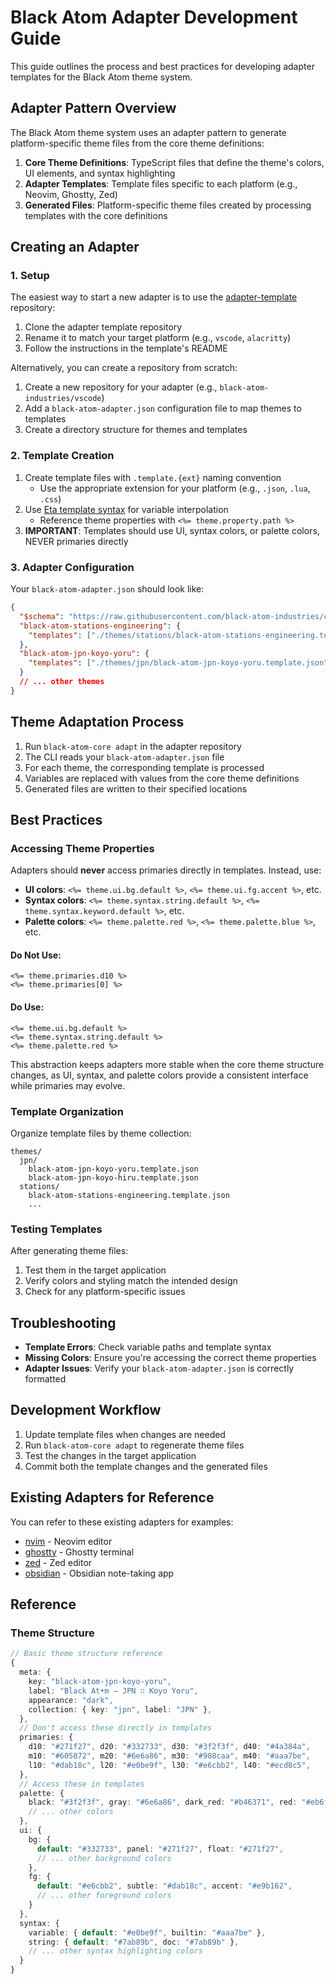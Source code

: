 # Black Atom Adapter Development Guide

This guide outlines the process and best practices for developing adapter templates for the Black Atom theme system.

## Adapter Pattern Overview

The Black Atom theme system uses an adapter pattern to generate platform-specific theme files from the core theme definitions:

1. **Core Theme Definitions**: TypeScript files that define the theme's colors, UI elements, and syntax highlighting
2. **Adapter Templates**: Template files specific to each platform (e.g., Neovim, Ghostty, Zed)
3. **Generated Files**: Platform-specific theme files created by processing templates with the core definitions

## Creating an Adapter

### 1. Setup

The easiest way to start a new adapter is to use the [adapter-template](https://github.com/black-atom-industries/adapter-template) repository:

1. Clone the adapter template repository
2. Rename it to match your target platform (e.g., `vscode`, `alacritty`)
3. Follow the instructions in the template's README

Alternatively, you can create a repository from scratch:

1. Create a new repository for your adapter (e.g., `black-atom-industries/vscode`)
2. Add a `black-atom-adapter.json` configuration file to map themes to templates
3. Create a directory structure for themes and templates

### 2. Template Creation

1. Create template files with `.template.{ext}` naming convention
   - Use the appropriate extension for your platform (e.g., `.json`, `.lua`, `.css`)
2. Use [Eta template syntax](https://eta.js.org/) for variable interpolation
   - Reference theme properties with `<%= theme.property.path %>`
3. **IMPORTANT**: Templates should use UI, syntax colors, or palette colors, NEVER primaries directly

### 3. Adapter Configuration

Your `black-atom-adapter.json` should look like:

```json
{
  "$schema": "https://raw.githubusercontent.com/black-atom-industries/core/refs/heads/main/adapter.schema.json",
  "black-atom-stations-engineering": {
    "templates": ["./themes/stations/black-atom-stations-engineering.template.json"]
  },
  "black-atom-jpn-koyo-yoru": {
    "templates": ["./themes/jpn/black-atom-jpn-koyo-yoru.template.json"]
  }
  // ... other themes
}
```

## Theme Adaptation Process

1. Run `black-atom-core adapt` in the adapter repository
2. The CLI reads your `black-atom-adapter.json` file
3. For each theme, the corresponding template is processed
4. Variables are replaced with values from the core theme definitions
5. Generated files are written to their specified locations

## Best Practices

### Accessing Theme Properties

Adapters should **never** access primaries directly in templates. Instead, use:

- **UI colors**: `<%= theme.ui.bg.default %>`, `<%= theme.ui.fg.accent %>`, etc.
- **Syntax colors**: `<%= theme.syntax.string.default %>`, `<%= theme.syntax.keyword.default %>`, etc.
- **Palette colors**: `<%= theme.palette.red %>`, `<%= theme.palette.blue %>`, etc.

#### Do Not Use:
```
<%= theme.primaries.d10 %>
<%= theme.primaries[0] %>
```

#### Do Use:
```
<%= theme.ui.bg.default %>
<%= theme.syntax.string.default %>
<%= theme.palette.red %>
```

This abstraction keeps adapters more stable when the core theme structure changes, as UI, syntax, and palette colors provide a consistent interface while primaries may evolve.

### Template Organization

Organize template files by theme collection:

```
themes/
  jpn/
    black-atom-jpn-koyo-yoru.template.json
    black-atom-jpn-koyo-hiru.template.json
  stations/
    black-atom-stations-engineering.template.json
    ...
```

### Testing Templates

After generating theme files:

1. Test them in the target application
2. Verify colors and styling match the intended design
3. Check for any platform-specific issues

## Troubleshooting

- **Template Errors**: Check variable paths and template syntax
- **Missing Colors**: Ensure you're accessing the correct theme properties
- **Adapter Issues**: Verify your `black-atom-adapter.json` is correctly formatted

## Development Workflow

1. Update template files when changes are needed
2. Run `black-atom-core adapt` to regenerate theme files
3. Test the changes in the target application
4. Commit both the template changes and the generated files

## Existing Adapters for Reference

You can refer to these existing adapters for examples:

- [nvim](https://github.com/black-atom-industries/nvim) - Neovim editor
- [ghostty](https://github.com/black-atom-industries/ghostty) - Ghostty terminal
- [zed](https://github.com/black-atom-industries/zed) - Zed editor
- [obsidian](https://github.com/black-atom-industries/obsidian) - Obsidian note-taking app

## Reference

### Theme Structure

```typescript
// Basic theme structure reference
{
  meta: {
    key: "black-atom-jpn-koyo-yoru",
    label: "Black At•m — JPN ∷ Koyo Yoru",
    appearance: "dark",
    collection: { key: "jpn", label: "JPN" },
  },
  // Don't access these directly in templates
  primaries: {
    d10: "#271f27", d20: "#332733", d30: "#3f2f3f", d40: "#4a384a",
    m10: "#605872", m20: "#6e6a86", m30: "#908caa", m40: "#aaa7be",
    l10: "#dab18c", l20: "#e0be9f", l30: "#e6cbb2", l40: "#ecd8c5",
  },
  // Access these in templates
  palette: {
    black: "#3f2f3f", gray: "#6e6a86", dark_red: "#b46371", red: "#eb6f84", 
    // ... other colors
  },
  ui: {
    bg: {
      default: "#332733", panel: "#271f27", float: "#271f27",
      // ... other background colors
    },
    fg: {
      default: "#e6cbb2", subtle: "#dab18c", accent: "#e9b162",
      // ... other foreground colors
    }
  },
  syntax: {
    variable: { default: "#e0be9f", builtin: "#aaa7be" },
    string: { default: "#7ab89b", doc: "#7ab89b" },
    // ... other syntax highlighting colors
  }
}
```